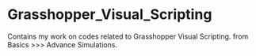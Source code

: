 # Grasshopper_Visual_Scripting

Contains my work on codes related to Grasshopper Visual Scripting.
from Basics >>> Advance Simulations.
